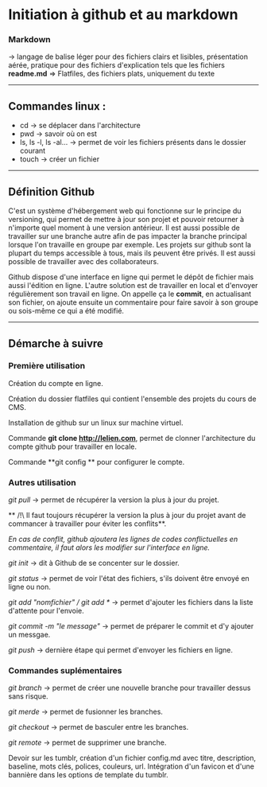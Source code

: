 

# Initiation à github et au markdown

### Markdown
-> langage de balise léger pour des fichiers clairs et lisibles, présentation aérée, pratique pour des fichiers d'explication tels que les fichiers **readme.md**
=> Flatfiles, des fichiers plats, uniquement du texte

---

## Commandes linux :
* cd -> se déplacer dans l'architecture
* pwd -> savoir où on est
* ls, ls -l, ls -al... -> permet de voir les fichiers présents dans le dossier courant
* touch -> créer un fichier

---

## Définition Github
C'est un système d'hébergement web qui fonctionne sur le principe du versioning, qui permet de mettre à jour son projet et pouvoir retourner à n'importe quel moment à une version antérieur. Il est aussi possible de travailler sur une branche autre afin de pas impacter la branche principal lorsque l'on travaille en groupe par exemple.
Les projets sur github sont la plupart du temps accessible à tous, mais ils peuvent être privés. Il est aussi possible de travailler avec des collaborateurs.

Github dispose d'une interface en ligne qui permet le dépôt de fichier mais aussi l'édition en ligne. L'autre solution est de travailler en local et d'envoyer régulièrement son travail en ligne. On appelle ça le **commit**, en actualisant son fichier, on ajoute ensuite un commentaire pour faire savoir à son groupe ou sois-même ce qui a été modifié.

---

## Démarche à suivre

### Première utilisation

Création du compte en ligne.

Création du dossier flatfiles qui contient l'ensemble des projets du cours de CMS.

Installation de github sur un linux sur machine virtuel.

Commande **git clone http://lelien.com**, permet de clonner l'architecture du compte github pour travailler en locale.

Commande **git config ** pour configurer le compte.

### Autres utilisation

_git pull_ -> permet de récupérer la version la plus à jour du projet.

** /!\ Il faut toujours récupérer la version la plus à jour du projet avant de commancer à travailler pour éviter les conflits**.

_En cas de conflit, github ajoutera les lignes de codes conflictuelles en commentaire, il faut alors les modifier sur l'interface en ligne._

_git init_ -> dit à Github de se concenter sur le dossier.

_git status_ -> permet de voir l'état des fichiers, s'ils doivent être envoyé en ligne ou non.

_git add "nomfichier" / git add *_ -> permet d'ajouter les fichiers dans la liste d'attente pour l'envoie.

_git commit -m "le message"_ -> permet de préparer le commit et d'y ajouter un messgae.

_git push_ -> dernière étape qui permet d'envoyer les fichiers en ligne.

### Commandes suplémentaires

_git branch_ -> permet de créer une nouvelle branche pour travailler dessus sans risque.

_git merde_ -> permet de fusionner les branches.

_git checkout_ -> permet de basculer entre les branches.

_git remote_ -> permet de supprimer une branche.

Devoir sur les tumblr, création d'un fichier config.md avec titre, description, baseline, mots clés, polices, couleurs, url. Intégration d'un favicon et d'une bannière dans les options de template du tumblr.
